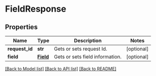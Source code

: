 # FieldResponse

## Properties
Name | Type | Description | Notes
------------ | ------------- | ------------- | -------------
**request_id** | **str** | Gets or sets request Id. | [optional] 
**field** | [**Field**](Field.md) | Gets or sets field information. | [optional] 

[[Back to Model list]](../README.md#documentation-for-models) [[Back to API list]](../README.md#documentation-for-api-endpoints) [[Back to README]](../README.md)


